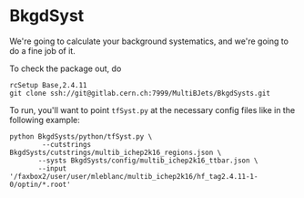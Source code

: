 # BkgdSyst

We're going to calculate your background systematics, and we're going to do a fine job of it.

To check the package out, do

```
rcSetup Base,2.4.11
git clone ssh://git@gitlab.cern.ch:7999/MultiBJets/BkgdSysts.git
```

To run, you'll want to point `tfSyst.py` at the necessary config files like in the following example:

```
python BkgdSysts/python/tfSyst.py \
        --cutstrings BkgdSysts/cutstrings/multib_ichep2k16_regions.json \
       --systs BkgdSysts/config/multib_ichep2k16_ttbar.json \
       --input '/faxbox2/user/user/mleblanc/multib_ichep2k16/hf_tag2.4.11-1-0/optin/*.root'
```
